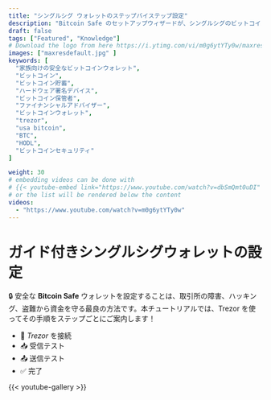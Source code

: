 ```yaml
---
title: "シングルシグ ウォレットのステップバイステップ設定"
description: "Bitcoin Safe のセットアップウィザードが、シングルシグのビットコインウォレットを作成する手順を案内します"
draft: false
tags: ["Featured", "Knowledge"]
# Download the logo from here https://i.ytimg.com/vi/m0g6ytYTy0w/maxresdefault.jpg
images: ["maxresdefault.jpg" ]
keywords: [
  "家族向けの安全なビットコインウォレット",
  "ビットコイン",
  "ビットコイン貯蓄",
  "ハードウェア署名デバイス",
  "ビットコイン保管者",
  "ファイナンシャルアドバイザー",
  "ビットコインウォレット",
  "trezor",
  "usa bitcoin",
  "BTC",
  "HODL",
  "ビットコインセキュリティ"
]

weight: 30
# embedding videos can be done with 
# {{< youtube-embed link="https://www.youtube.com/watch?v=dbSmQmt0uDI" >}}
# or the list will be rendered below the content
videos:
  - "https://www.youtube.com/watch?v=m0g6ytYTy0w"
---
```



# ガイド付きシングルシグウォレットの設定

🔒 安全な **Bitcoin Safe** ウォレットを設定することは、取引所の障害、ハッキング、盗難から資金を守る最良の方法です。本チュートリアルでは、Trezor を使ってその手順をステップごとにご案内します！
 


- 🔐 *Trezor* を接続
- 📥 受信テスト
- 📤 送信テスト
- ✅ 完了
 

{{< youtube-gallery >}}